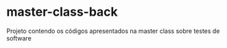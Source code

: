 # master-class-back
Projeto contendo os códigos apresentados na master class sobre testes de software

